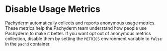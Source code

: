 # Disable Usage Metrics

Pachyderm automatically collects and reports anonymous usage metrics.
These metrics help the Pachyderm team understand how people use
Pachyderm to make it better. If you want opt out of anonymous metrics
collection, disable them by setting the `METRICS` environment variable
to `false` in the `pachd` container.
